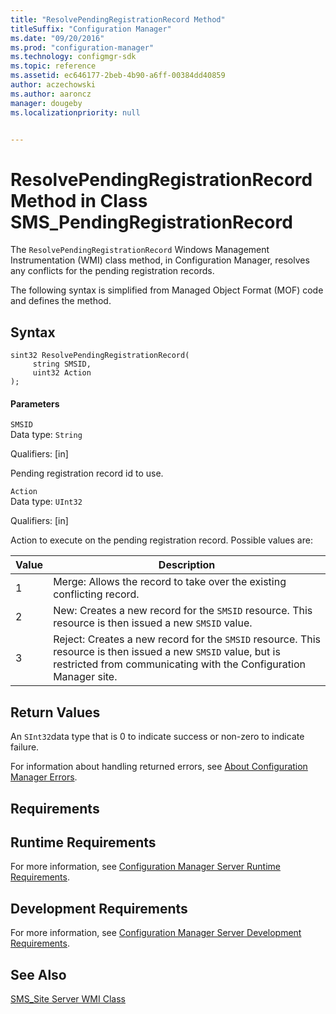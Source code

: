 ```yaml
---
title: "ResolvePendingRegistrationRecord Method"
titleSuffix: "Configuration Manager"
ms.date: "09/20/2016"
ms.prod: "configuration-manager"
ms.technology: configmgr-sdk
ms.topic: reference
ms.assetid: ec646177-2beb-4b90-a6ff-00384dd40859
author: aczechowski
ms.author: aaroncz
manager: dougeby
ms.localizationpriority: null


---
```

# ResolvePendingRegistrationRecord Method in Class SMS_PendingRegistrationRecord
The `ResolvePendingRegistrationRecord` Windows Management Instrumentation (WMI) class method, in Configuration Manager, resolves any conflicts for the pending registration records.  

 The following syntax is simplified from Managed Object Format (MOF) code and defines the method.  

## Syntax  

```  
sint32 ResolvePendingRegistrationRecord(     
     string SMSID,  
     uint32 Action  
);  
```  

#### Parameters  
 `SMSID`  
 Data type: `String`  

 Qualifiers: [in]  

 Pending registration record id to use.  

 `Action`  
 Data type: `UInt32`  

 Qualifiers: [in]  

 Action to execute on the pending registration record. Possible values are:  

|Value|Description|  
|-----------|-----------------|  
|1|Merge: Allows the record to take over the existing conflicting record.|  
|2|New: Creates a new record for the `SMSID` resource. This resource is then issued a new `SMSID` value.|  
|3|Reject: Creates a new record for the `SMSID` resource. This resource is then issued a new `SMSID` value, but is restricted from communicating with the Configuration Manager site.|  

## Return Values  
 An `SInt32`data type that is 0 to indicate success or non-zero to indicate failure.  

 For information about handling returned errors, see [About Configuration Manager Errors](../../../../../develop/core/understand/about-configuration-manager-errors.md).  

## Requirements  

## Runtime Requirements  
 For more information, see [Configuration Manager Server Runtime Requirements](../../../../../develop/core/reqs/server-runtime-requirements.md).  

## Development Requirements  
 For more information, see [Configuration Manager Server Development Requirements](../../../../../develop/core/reqs/server-development-requirements.md).  

## See Also  
 [SMS_Site Server WMI Class](../../../../../develop/reference/core/servers/configure/sms_site-server-wmi-class.md)
